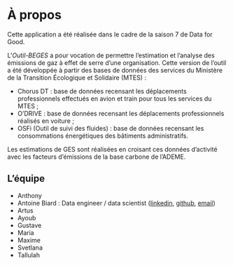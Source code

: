 # À propos

Cette application a été réalisée dans le cadre de la saison 7 de Data for Good.

L’*Outil-BEGES* a pour vocation de permettre l’estimation et l’analyse des émissions de gaz à effet de serre d’une organisation.
Cette version de l’outil a été développée à partir des bases de données des services du Ministère de la Transition Écologique et Solidaire (MTES) :
- Chorus DT : base de données recensant les déplacements professionnels effectués en avion et train pour tous les services du MTES ;
- O’DRIVE : base de données recensant les déplacements professionnels réalisés en voiture ;
- OSFi (Outil de suivi des fluides) : base de données recensant les consommations énergétiques des bâtiments administratifs.

Les estimations de GES sont réalisées en croisant ces données d’activité avec les facteurs d’émissions de la base carbone de l’ADEME.

## L’équipe
- Anthony
- Antoine Biard : Data engineer / data scientist ([linkedin](https://www.linkedin.com/in/antoine-biard-02906355/), [github](https://github.com/antoan2), [email](antoine.biard.10@gmail.com))
- Artus
- Ayoub
- Gustave
- Maria
- Maxime
- Svetlana
- Tallulah
